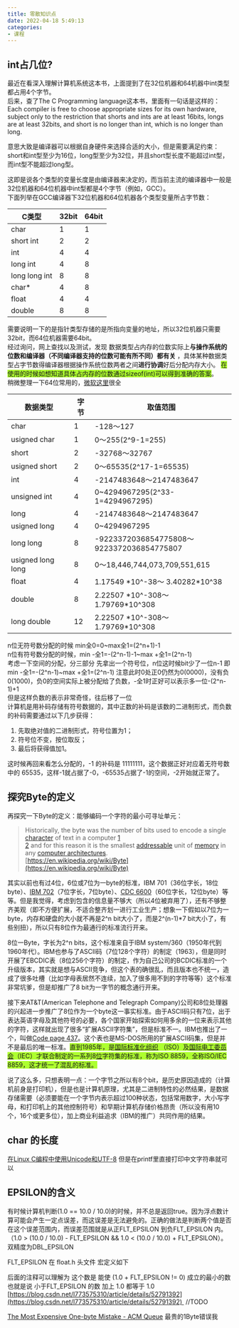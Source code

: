 ```yaml
---
title: 零散知识点
date: 2022-04-18 5:49:13
categories:
- 课程
---
```


## int占几位?

最近在看深入理解计算机系统这本书，上面提到了在32位机器和64机器中int类型都占用4个字节。  
后来，查了The C Programming language这本书，里面有一句话是这样的：Each compiler is free to choose appropriate sizes for its own hardware, subject only to the restriction that shorts and ints are at least 16bits, longs are at least 32bits, and short is no longer than int, which is no longer than long.  
  
意思大致是编译器可以根据自身硬件来选择合适的大小，但是需要满足约束：short和int型至少为16位，long型至少为32位，并且short型长度不能超过int型，而int型不能超过long型。  
  
这即是说各个类型的变量长度是由编译器来决定的，而当前主流的编译器中一般是32位机器和64位机器中int型都是4个字节（例如，GCC）。  
下面列举在GCC编译器下32位机器和64位机器各个类型变量所占字节数：  

| C类型         | 32bit | 64bit |
| ------------- | ----- | ----- |
| char          | 1     | 1     |
| short int     | 2     | 2     |
| int           | 4     | 4     |
| long int      | 4     | 8     |
| long long int | 8     | 8     |
| char*         | 4     | 8     |
| float         | 4     | 4     |
| double        | 8     | 8     | 
需要说明一下的是指针类型存储的是所指向变量的地址，所以32位机器只需要32bit，而64位机器需要64bit。  
经过询问，网上查找以及测试，发现 数据类型占内存的位数实际上**与操作系统的位数和编译器（不同编译器支持的位数可能有所不同）都有关** ，具体某种数据类型占字节数得编译器根据操作系统位数两者之间**进行协调**好后分配内存大小。  <span style="background:greenyellow">在使用的时候如想知道具体占内存的位数通过sizeof(int)可以得到准确的答案</span>。  
稍微整理一下64位常用的，[微软这里](https://docs.microsoft.com/zh-cn/cpp/cpp/data-type-ranges?view=msvc-170)很全

| 数据类型          | 字节 | 取值范围                                       |
| ----------------- | ---- | ---------------------------------------------- |
| char              | 1    | -128～127                                      |
| usigned char      | 1    | 0～255(2^9-1=255)                              |
| short             | 2    | -32768～32767                                  |
| usigned short     | 2    | 0～65535(2^17-1=65535)                         |
| int               | 4    | -2147483648～2147483647                        |
| unsigned int      | 4    | 0~4294967295(2^33-1=4294967295)                |
| long              | 4    | -2147483648～2147483647                        |
| usigned long      | 4    | 0~4294967295                                   |
| long long         | 8    | -9223372036854775808～<br/>9223372036854775807 |
| usigned long long | 8    | 0～18,446,744,073,709,551,615                  |
| float             | 4    | 1.17549 \*10^-38～ 3.40282\*10^38               |
| double            | 8    | 2.22507 \*10^-308～1.79769\*10^308              |
| long double       | 12   | 2.22507 \*10^-308～1.79769\*10^308              | 

n位无符号数分配的时候 min全0=0~max全1=(2^n+1)-1  
n位有符号数分配的时候，min -全1=-(2^n-1)-1~max +全1=(2^n-1)  
考虑一下空间的分配，分三部分 先拿出一个符号位，n位这时候bit少了一位n-1 即 min -全1=-(2^n-1)~max +全1=(2^n-1)
注意此时0处正0仍然为0(0000)，没有负0(1000)，负0的空间实际上被分配给了负数，-全1时正好可以表示多一位-(2^n-1)+1  
但是这样负数的表示非常奇怪，往后移了一位  
计算机是用补码存储有符号数据的，其中正数的补码是该数的二进制形式，而负数的补码需要通过以下几步获得：
1. 先取绝对值的二进制形式，符号位置为1；
2. 符号位不变，按位取反；
3. 最后将获得值加1。

这时候再回来看怎么分配的，-1 的补码是 11111111，这个数据正好对应着无符号数中的 65535，这样-1就占据了-0，-65535占据了-1的空间，-2开始就正常了。  

## 探究Byte的定义
再探究一下Byte的定义：能够编码一个字符的最小可寻址单元：

> Historically, the byte was the number of bits used to encode a single [character](https://link.zhihu.com/?target=http%3A//en.wikipedia.org/wiki/Character_%28computing%29) of text in a computer [1](https://link.zhihu.com/?target=http%3A//en.wikipedia.org/wiki/Byte%23cite_note-Bemer1962-1)<br/>[2](https://link.zhihu.com/?target=http%3A//en.wikipedia.org/wiki/Byte%23cite_note-2) and for this reason it is the smallest [addressable](https://link.zhihu.com/?target=http%3A//en.wikipedia.org/wiki/Address_space) unit of [memory](https://link.zhihu.com/?target=http%3A//en.wikipedia.org/wiki/Memory) in any [computer architectures](https://link.zhihu.com/?target=http%3A//en.wikipedia.org/wiki/Computer_architecture).  
> [https://en.wikipedia.org/wiki/Byte](https://en.wikipedia.org/wiki/Byte)

其实以前也有过4位，6位或7位为一byte的标准，IBM 701（36位字长，18位byte）、[IBM 702](https://www.zhihu.com/search?q=IBM+702&search_source=Entity&hybrid_search_source=Entity&hybrid_search_extra=%7B%22sourceType%22%3A%22answer%22%2C%22sourceId%22%3A27391534%7D)（7位字长，7位byte）、[CDC 6600](https://www.zhihu.com/search?q=CDC+6600&search_source=Entity&hybrid_search_source=Entity&hybrid_search_extra=%7B%22sourceType%22%3A%22answer%22%2C%22sourceId%22%3A27391534%7D)（60位字长，12位byte）等等。但是我觉得，考虑到包含的信息量不够大（所以4位被弃用了），还有不够整齐美观（即不方便扩展，不适合整齐划一进行工业生产；想象一下假如以7位为一byte，内存和硬盘的大小就不再是2^n bit大小了，而是2^(n-1)*7 bit大小了，有些别扭），所以只有8位作为最通行的标准流行开来。

8位一Byte，字长为2^n bits，这个标准来自于IBM system/360（1950年代到1960年代）。IBM也参与了ASCII码（7位128个字符）的制定（1963），但是同时开展了EBCDIC表（8位256个字符）的制定，作为自己公司的BCDIC标准的一个升级版本，其实就是想与ASCII竞争，但这个表的确很乱，而且版本也不统一，造成了很多吐槽（比如字母表居然不连续，加入了很多用不到的字符等等）这个标准非常坑爹，但是却推广了8 bit为一字节的概念通行开来。

接下来AT&T(American Telephone and Telegraph Company)公司和8位处理器的兴起进一步推广了8位作为一个byte这一事实标准。由于ASCII码只有7位，出于表达英语字母及其他符号的必要，各个国家开始探索如何用多余的一位来表示其他的字符，这样就出现了很多“扩展ASCII字符集”，但是标准不一。IBM也推出了一个，叫做[Code page 437](https://en.wikipedia.org/wiki/Code_page_437)。这个表也是MS-DOS所用的扩展ASCII码集，但是并不是最后的唯一标准。<span style="background:greenyellow">直到1985年，是[国际标准化组织](https://zh.wikipedia.org/wiki/%E5%9C%8B%E9%9A%9B%E6%A8%99%E6%BA%96%E5%8C%96%E7%B5%84%E7%B9%94) （ISO）及[国际电工委员会](https://zh.wikipedia.org/wiki/%E5%9B%BD%E9%99%85%E7%94%B5%E5%B7%A5%E5%A7%94%E5%91%98%E4%BC%9A)（IEC）才联合制定的一系列8[位](https://zh.wikipedia.org/wiki/%E6%95%B8%E7%A2%BC%E8%B3%87%E6%96%99)字符集的标准，称为ISO 8859，全称ISO/IEC 8859，这才统一了混乱的标准。</span>

说了这么多，只想表明一点：一个字节之所以有8个bit，是历史原因造成的（计算机前身是打印机），但是也是计算机原理，尤其是二进制特性的必然结果，是数据存储需要（必须要能在一个字节内表示超过100种状态，包括常用数字，大小写字母，和打印机上的其他控制符号）和早期计算机存储价格昂贵（所以没有用10个，16个或更多位），加上商业利益追求（IBM的推广）共同作用的结果。

## char 的长度
[在Linux C编程中使用Unicode和UTF-8](https://akaedu.github.io/book/apas03.html)
但是在printf里直接打印中文字符串就可以

## EPSILON的含义
有时候计算机判断(1.0 == 10.0 / 10.0)的时候，并不总是返回true。因为浮点数计算可能会产生一定点误差，而这误差是无法避免的。正确的做法是判断两个值是否在这个误差范围内，而误差范围就是从正FLT_EPSILON 到负FLT_EPSILON 内。（1.0 > (10.0 / 10.0) - FLT_EPSILON && 1.0 < (10.0 / 10.0) + FLT_EPSILON）。双精度为DBL_EPSILON

FLT_EPSILON 在 float.h 头文件 宏定义如下

后面的注释可以理解为 这个数是 能使 (1.0 + FLT_EPSILON != 0) 成立的最小的数
也就是说 小于FLT_EPSILON 的数 加上 1.0 都等于 1.0
[https://blog.csdn.net/l773575310/article/details/52791392](https://blog.csdn.net/l773575310/article/details/52791392)  //TODO

[The Most Expensive One-byte Mistake - ACM Queue](https://queue.acm.org/detail.cfm?id=2010365)
最贵的1Byte错误我